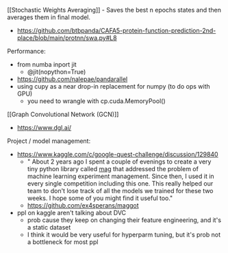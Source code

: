  [[Stochastic Weights Averaging]] -  Saves the best n epochs states and then averages them in final model.
- https://github.com/btbpanda/CAFA5-protein-function-prediction-2nd-place/blob/main/protnn/swa.py#L8

Performance:
- from numba inport jit
	- @jit(nopython=True)
- https://github.com/nalepae/pandarallel
- using cupy as a near drop-in replacement for numpy (to do ops with GPU)
	- you need to wrangle with cp.cuda.MemoryPool()

[[Graph Convolutional Network (GCN)]]
- https://www.dgl.ai/

Project / model management:
- https://www.kaggle.com/c/google-quest-challenge/discussion/129840
	- " About 2 years ago I spent a couple of evenings to create a very tiny python library called [mag](https://github.com/ex4sperans/mag) that addressed the problem of machine learning experiment management. Since then, I used it in every single competition including this one. This really helped our team to don't lose track of all the models we trained for these two weeks. I hope some of you might find it useful too."
	- https://github.com/ex4sperans/maggot
- ppl on kaggle aren't talking about DVC
	- prob cause they keep on changing their feature engineering, and it's a static dataset
	- I think it would be very useful for hyperparm tuning, but it's prob not a bottleneck for most ppl